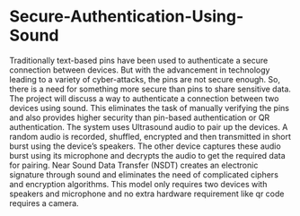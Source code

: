 # Secure-Authentication-Using-Sound
Traditionally text-based pins have been used to authenticate a secure connection between devices. But with the advancement in technology leading to a variety of cyber-attacks, the pins are not secure enough. So, there is a need for something more secure than pins to share sensitive data. The project will discuss a way to authenticate a connection between two devices using sound. This eliminates the task of manually verifying the pins and also provides higher security than pin-based authentication or QR authentication. The system uses Ultrasound audio to pair up the devices. A random audio is recorded, shuffled, encrypted and then transmitted in short burst using the device’s speakers. The other device captures these audio burst using its microphone and decrypts the audio to get the required data for pairing. Near Sound Data Transfer (NSDT) creates an electronic signature through sound and eliminates the need of complicated ciphers and encryption algorithms. This model only requires two devices with speakers and microphone and no extra hardware requirement like qr code requires a camera. 

